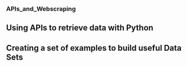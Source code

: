 ### APIs_and_Webscraping

## Using APIs to retrieve data with Python

## Creating a set of examples to build useful Data Sets 
